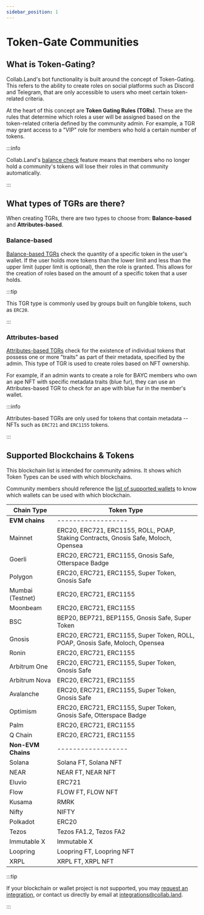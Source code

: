 ```yaml
---
sidebar_position: 1
---
```


# Token-Gate Communities

## What is Token-Gating?

Collab.Land's bot functionality is built around the concept of Token-Gating. This refers to the ability to create roles on social platforms such as Discord and Telegram, that are only accessible to users who meet certain token-related criteria.

At the heart of this concept are **Token Gating Rules (TGRs)**. These are the rules that determine which roles a user will be assigned based on the token-related criteria defined by the community admin. For example, a TGR may grant access to a "VIP" role for members who hold a certain number of tokens.

:::info

Collab.Land's [balance check](../command-center/bot-config/balance-check) feature means that members who no longer hold a community's tokens will lose their roles in that community automatically.

:::

## What types of TGRs are there?

When creating TGRs, there are two types to choose from: **Balance-based** and **Attributes-based**.

### Balance-based

[Balance-based TGRs](../command-center/create-a-tgr/how-to-create-a-tgr#create-a-balance-based-tgr) check the quantity of a specific token in the user's wallet. If the user holds more tokens than the lower limit and less than the upper limit (upper limit is optional), then the role is granted. This allows for the creation of roles based on the amount of a specific token that a user holds.

:::tip

This TGR type is commonly used by groups built on fungible tokens, such as `ERC20`.

:::

### Attributes-based

[Attributes-based TGRs](../command-center/create-a-tgr/how-to-create-a-tgr#create-a-metadata-based-tgr) check for the existence of individual tokens that possess one or more "traits" as part of their metadata, specified by the admin. This type of TGR is used to create roles based on NFT ownership.

For example, if an admin wants to create a role for BAYC members who own an ape NFT with specific metadata traits (blue fur), they can use an Attributes-based TGR to check for an ape with blue fur in the member's wallet.

:::info

Attributes-based TGRs are only used for tokens that contain metadata -- NFTs such as `ERC721` and `ERC1155` tokens.

:::

## Supported Blockchains & Tokens

This blockchain list is intended for community admins. It shows which Token Types can be used with which blockchains.

Community members should reference the [list of supported wallets](../wallets/verify-your-wallet#supported-wallets) to know which wallets can be used with which blockchain.

| Chain Type       | Token Type                                                                          |
|------------------|-------------------------------------------------------------------------------------|
| **EVM chains**   |               ------------------                                                    |
| Mainnet          | ERC20, ERC721, ERC1155, ROLL, POAP, Staking Contracts, Gnosis Safe, Moloch, Opensea |
| Goerli           | ERC20, ERC721, ERC1155, Gnosis Safe, Otterspace Badge                               |
| Polygon          | ERC20, ERC721, ERC1155, Super Token, Gnosis Safe                                    |
| Mumbai (Testnet) | ERC20, ERC721, ERC1155                                                              |
| Moonbeam         | ERC20, ERC721, ERC1155                                                              |
| BSC              | BEP20, BEP721, BEP1155, Gnosis Safe, Super Token                                    |
| Gnosis           | ERC20, ERC721, ERC1155, Super Token, ROLL, POAP, Gnosis Safe, Moloch, Opensea       |
| Ronin            | ERC20, ERC721, ERC1155                                                              |
| Arbitrum One     | ERC20, ERC721, ERC1155, Super Token, Gnosis Safe                                    |
| Arbitrum Nova    | ERC20, ERC721, ERC1155                                                              |
| Avalanche        | ERC20, ERC721, ERC1155, Super Token, Gnosis Safe                                    |
| Optimism         | ERC20, ERC721, ERC1155, Super Token, Gnosis Safe, Otterspace Badge                  |
| Palm             | ERC20, ERC721, ERC1155                                                              |
| Q Chain          | ERC20, ERC721, ERC1155                                                              |
| **Non-EVM Chains**     | ------------------                                                            |
| Solana           | Solana FT, Solana NFT                                                               |
| NEAR             | NEAR FT, NEAR NFT                                                                   |
| Eluvio           | ERC721                                                                              |
| Flow             | FLOW FT, FLOW NFT                                                                   |
| Kusama           | RMRK                                                                                |
| Nifty            | NIFTY                                                                               |
| Polkadot         | ERC20                                                                               |
| Tezos            | Tezos FA1.2, Tezos FA2                                                              |
| Immutable X      | Immutable X                                                                         |
| Loopring         | Loopring FT, Loopring NFT                                                           |
| XRPL             | XRPL FT, XRPL NFT                                                                   |

:::tip

If your blockchain or wallet project is not supported, you may [request an integration](https://bit.ly/3HzRmnA), or contact us directly by email at [integrations@collab.land](mailto:integrations@collab.land).

:::
